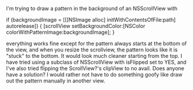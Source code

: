 I'm trying to draw a pattern in the background of an NSScrollView with

if (backgroundImage = [[[NSImage alloc] initWithContentsOfFile:path] autorelease]) {  [scrollView setBackgroundColor:[NSColor colorWithPatternImage:backgroundImage]; }

everything works fine except for the pattern always starts at the bottom of the view, and when you resize the scrollview, the pattern looks like it is "stuck" to the bottom. It would look much cleaner starting from the top. I have tried using a subclass of NSScrollView with isFlipped set to YES, and I've also tried flipping the ScrollView?'s clipView to no avail. Does anyone have a solution? I would rather not have to do something goofy like draw out the pattern manually in another view.

